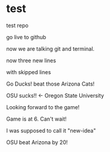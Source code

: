 # test
test repo

go live to github


now we are talking git and terminal.

now three new lines

with skipped lines

Go Ducks! beat those Arizona Cats!

OSU sucks!! <- Oregon State University

Looking forward to the game!

Game is at 6. Can't wait!

I was supposed to call it "new-idea"

OSU beat Arizona by 20!
